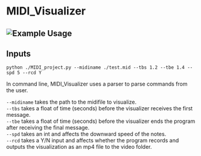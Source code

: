 # MIDI_Visualizer
## ![Example Usage](/examples/videos/SNK_vid.gif)
## Inputs
```
python ./MIDI_project.py --midiname ./test.mid --tbs 1.2 --tbe 1.4 --spd 5 --rcd Y
```
In command line, MIDI_Visualizer uses a parser to parse commands from the user.

```--midiname``` takes the path to the midifile to visualize.  
```--tbs``` takes a float of time (seconds) before the visualizer receives the first message.  
```--tbe``` takes a float of time (seconds) before the visualizer ends the program after receiving the final message.  
```--spd``` takes an int and affects the downward speed of the notes.  
```--rcd``` takes a Y/N input and affects whether the program records and outputs the visualization as an mp4 file to the video folder.  
